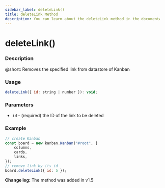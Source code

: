 ```yaml
---
sidebar_label: deleteLink()
title: deleteLink Method
description: You can learn about the deleteLink method in the documentation of the DHTMLX JavaScript Kanban library. Browse developer guides and API reference, try out code examples and live demos, and download a free 30-day evaluation version of DHTMLX Kanban.
---
```


# deleteLink()

### Description

@short: Removes the specified link from datastore of Kanban

### Usage

~~~jsx {}
deleteLink({ id: string | number }): void;
~~~

### Parameters

- `id` - (required) the ID of the link to be deleted

### Example

~~~jsx {8}
// create Kanban
const board = new kanban.Kanban("#root", {
    columns,
    cards,
    links,
});
// remove link by its id
board.deleteLink({ id: 5 });
~~~

**Change log:** The method was added in v1.5

